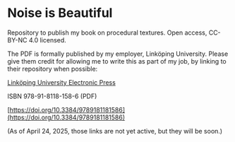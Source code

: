 # Noise is Beautiful
Repository to publish my book on procedural textures. Open access, CC-BY-NC 4.0 licensed.

The PDF is formally published by my employer, Linköping University. Please give them credit for allowing me to write this as part of my job, by linking to their repository when possible:

[Linköping University Electronic Press](http://ep.liu.se)

ISBN 978-91-8118-158-6 (PDF)

[https://doi.org/10.3384/9789181181586](https://doi.org/10.3384/9789181181586)

(As of April 24, 2025, those links are not yet active, but they will be soon.)

